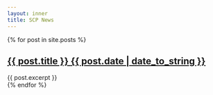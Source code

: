 ```yaml
---
layout: inner
title: SCP News
---
```


<div class="blog">
  {% for post in site.posts %}
    <div class="post">
      <h2><a href="{{ post.url }}">{{ post.title }} <span>{{ post.date | date_to_string }}</span></a></h2>
      <div class="md">
        {{ post.excerpt }}
      </div>
    </div>
  {% endfor %}
</div>